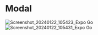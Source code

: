 # Modal

![Screenshot_20240122_105423_Expo Go](https://github.com/lavia1/Modal/assets/127945558/41e1c541-6560-4743-a2c4-152d045f1533)
![Screenshot_20240122_105431_Expo Go](https://github.com/lavia1/Modal/assets/127945558/94815c5e-a9be-43e7-85f0-78f32ad56eed)
